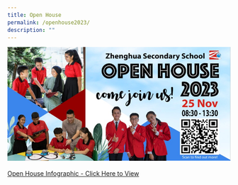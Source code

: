 ```yaml
---
title: Open House
permalink: /openhouse2023/
description: ""
---
```

![](/images/zssopenhouse2023.jpeg)
<br><br>
[Open House Infographic - Click Here to View](/files/open%20house%20infographics%202023.pdf)
